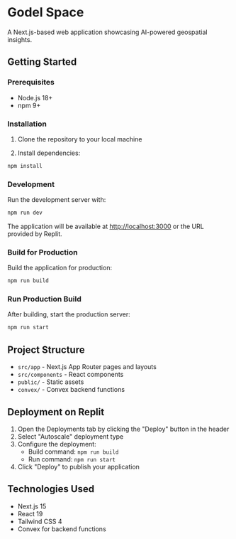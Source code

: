 
# Godel Space

A Next.js-based web application showcasing AI-powered geospatial insights.

## Getting Started

### Prerequisites

- Node.js 18+ 
- npm 9+

### Installation

1. Clone the repository to your local machine 

2. Install dependencies:
```bash
npm install
```

### Development

Run the development server with:
```bash
npm run dev
```

The application will be available at [http://localhost:3000](http://localhost:3000) or the URL provided by Replit.

### Build for Production

Build the application for production:
```bash
npm run build
```

### Run Production Build

After building, start the production server:
```bash
npm run start
```

## Project Structure

- `src/app` - Next.js App Router pages and layouts
- `src/components` - React components
- `public/` - Static assets
- `convex/` - Convex backend functions

## Deployment on Replit

1. Open the Deployments tab by clicking the "Deploy" button in the header
2. Select "Autoscale" deployment type
3. Configure the deployment:
   - Build command: `npm run build`
   - Run command: `npm run start`
4. Click "Deploy" to publish your application

## Technologies Used

- Next.js 15
- React 19
- Tailwind CSS 4
- Convex for backend functions
